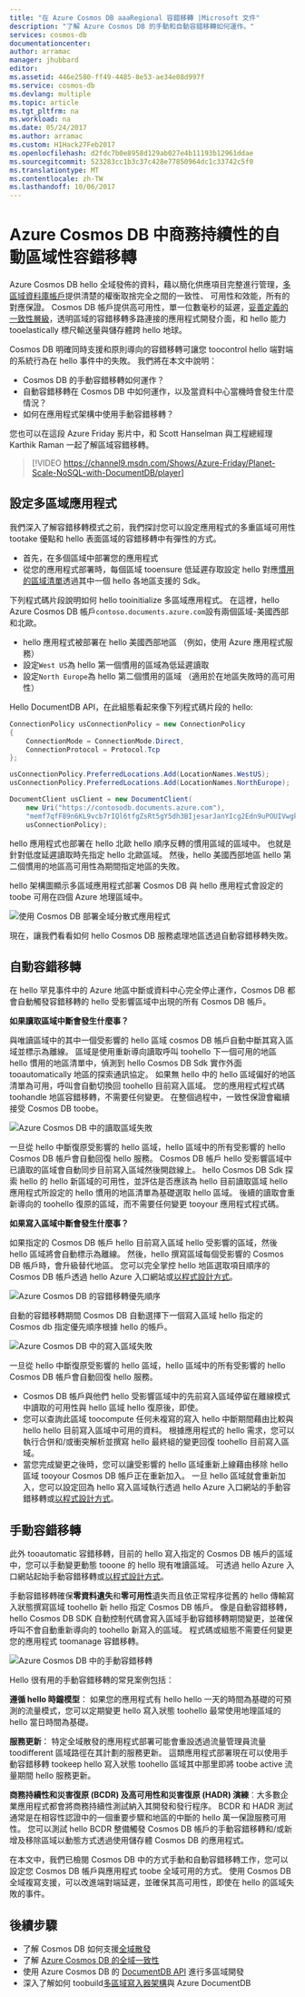 ```yaml
---
title: "在 Azure Cosmos DB aaaRegional 容錯移轉 |Microsoft 文件"
description: "了解 Azure Cosmos DB 的手動和自動容錯移轉如何運作。"
services: cosmos-db
documentationcenter: 
author: arramac
manager: jhubbard
editor: 
ms.assetid: 446e2580-ff49-4485-8e53-ae34e08d997f
ms.service: cosmos-db
ms.devlang: multiple
ms.topic: article
ms.tgt_pltfrm: na
ms.workload: na
ms.date: 05/24/2017
ms.author: arramac
ms.custom: H1Hack27Feb2017
ms.openlocfilehash: d2fdc7b0e8958d129ab027e4b11193b12961ddae
ms.sourcegitcommit: 523283cc1b3c37c428e77850964dc1c33742c5f0
ms.translationtype: MT
ms.contentlocale: zh-TW
ms.lasthandoff: 10/06/2017
---
```

# <a name="automatic-regional-failover-for-business-continuity-in-azure-cosmos-db"></a>Azure Cosmos DB 中商務持續性的自動區域性容錯移轉
Azure Cosmos DB hello 全域發佈的資料，藉以簡化供應項目完整進行管理，[多區域資料庫帳戶](distribute-data-globally.md)提供清楚的權衡取捨完全之間的一致性、 可用性和效能，所有的對應保證。 Cosmos DB 帳戶提供高可用性，單一位數毫秒的延遲，[妥善定義的一致性層級](consistency-levels.md)，透明區域的容錯移轉多路連接的應用程式開發介面，和 hello 能力 tooelastically 標尺輸送量與儲存體跨 hello 地球。 

Cosmos DB 明確同時支援和原則導向的容錯移轉可讓您 toocontrol hello 端對端的系統行為在 hello 事件中的失敗。 我們將在本文中說明：

* Cosmos DB 的手動容錯移轉如何運作？
* 自動容錯移轉在 Cosmos DB 中如何運作，以及當資料中心當機時會發生什麼情況？
* 如何在應用程式架構中使用手動容錯移轉？

您也可以在這段 Azure Friday 影片中，和 Scott Hanselman 與工程總經理 Karthik Raman 一起了解區域容錯移轉。

>[!VIDEO https://channel9.msdn.com/Shows/Azure-Friday/Planet-Scale-NoSQL-with-DocumentDB/player]  

## <a id="ConfigureMultiRegionApplications"></a>設定多區域應用程式
我們深入了解容錯移轉模式之前，我們探討您可以設定應用程式的多重區域可用性 tootake 優點和 hello 表面區域的容錯移轉中有彈性的方式。

* 首先，在多個區域中部署您的應用程式
* 從您的應用程式部署時，每個區域 tooensure 低延遲存取設定 hello 對應[慣用的區域清單](https://msdn.microsoft.com/library/microsoft.azure.documents.client.connectionpolicy.preferredlocations.aspx#P:Microsoft.Azure.Documents.Client.ConnectionPolicy.PreferredLocations)透過其中一個 hello 各地區支援的 Sdk。

下列程式碼片段說明如何 hello tooinitialize 多區域應用程式。 在這裡，hello Azure Cosmos DB 帳戶`contoso.documents.azure.com`設有兩個區域-美國西部和北歐。 

* hello 應用程式被部署在 hello 美國西部地區 （例如，使用 Azure 應用程式服務） 
* 設定`West US`為 hello 第一個慣用的區域為低延遲讀取
* 設定`North Europe`為 hello 第二個慣用的區域 （適用於在地區失敗時的高可用性）

Hello DocumentDB API，在此組態看起來像下列程式碼片段的 hello:

```cs
ConnectionPolicy usConnectionPolicy = new ConnectionPolicy 
{ 
    ConnectionMode = ConnectionMode.Direct,
    ConnectionProtocol = Protocol.Tcp
};

usConnectionPolicy.PreferredLocations.Add(LocationNames.WestUS);
usConnectionPolicy.PreferredLocations.Add(LocationNames.NorthEurope);

DocumentClient usClient = new DocumentClient(
    new Uri("https://contosodb.documents.azure.com"),
    "memf7qfF89n6KL9vcb7rIQl6tfgZsRt5gY5dh3BIjesarJanYIcg2Edn9uPOUIVwgkAugOb2zUdCR2h0PTtMrA==",
    usConnectionPolicy);
```

hello 應用程式也部署在 hello 北歐 hello 順序反轉的慣用區域的區域中。 也就是針對低度延遲讀取時先指定 hello 北歐區域。 然後，hello 美國西部地區 hello 第二個慣用的地區高可用性為期間指定地區的失敗。

hello 架構圖顯示多區域應用程式部署 Cosmos DB 與 hello 應用程式會設定的 toobe 可用在四個 Azure 地理區域中。  

![使用 Cosmos DB 部署全域分散式應用程式](./media/regional-failover/app-deployment.png)

現在，讓我們看看如何 hello Cosmos DB 服務處理地區透過自動容錯移轉失敗。 

## <a id="AutomaticFailovers"></a>自動容錯移轉
在 hello 罕見事件中的 Azure 地區中斷或資料中心完全停止運作，Cosmos DB 都會自動觸發容錯移轉的 hello 受影響區域中出現的所有 Cosmos DB 帳戶。 

**如果讀取區域中斷會發生什麼事？**

與唯讀區域中的其中一個受影響的 hello 區域 cosmos DB 帳戶自動中斷其寫入區域並標示為離線。 區域是使用重新導向讀取呼叫 toohello 下一個可用的地區 hello 慣用的地區清單中，偵測到 hello Cosmos DB Sdk 實作外面 tooautomatically 地區的探索通訊協定。 如果無 hello 中的 hello 區域偏好的地區清單為可用，呼叫會自動切換回 toohello 目前寫入區域。 您的應用程式程式碼 toohandle 地區容錯移轉，不需要任何變更。 在整個過程中，一致性保證會繼續接受 Cosmos DB toobe。

![Azure Cosmos DB 中的讀取區域失敗](./media/regional-failover/read-region-failures.png)

一旦從 hello 中斷復原受影響的 hello 區域，hello 區域中的所有受影響的 hello Cosmos DB 帳戶會自動回復 hello 服務。 Cosmos DB 帳戶 hello 受影響區域中已讀取的區域會自動同步目前寫入區域然後開啟線上。 hello Cosmos DB Sdk 探索 hello 的 hello 新區域的可用性，並評估是否應該為 hello 目前讀取區域 hello 應用程式所設定的 hello 慣用的地區清單為基礎選取 hello 區域。 後續的讀取會重新導向的 toohello 復原的區域，而不需要任何變更 tooyour 應用程式程式碼。

**如果寫入區域中斷會發生什麼事？**

如果指定的 Cosmos DB 帳戶 hello 目前寫入區域 hello 受影響的區域，然後 hello 區域將會自動標示為離線。 然後，hello 撰寫區域每個受影響的 Cosmos DB 帳戶時，會升級替代地區。 您可以完全掌控 hello 地區選取項目順序的 Cosmos DB 帳戶透過 hello Azure 入口網站或[以程式設計方式](https://docs.microsoft.com/rest/api/documentdbresourceprovider/databaseaccounts#DatabaseAccounts_FailoverPriorityChange)。 

![Azure Cosmos DB 的容錯移轉優先順序](./media/regional-failover/failover-priorities.png)

自動的容錯移轉期間 Cosmos DB 自動選擇下一個寫入區域 hello 指定的 Cosmos db 指定優先順序根據 hello 的帳戶。 

![Azure Cosmos DB 中的寫入區域失敗](./media/regional-failover/write-region-failures.png)

一旦從 hello 中斷復原受影響的 hello 區域，hello 區域中的所有受影響的 hello Cosmos DB 帳戶會自動回復 hello 服務。 

* Cosmos DB 帳戶與他們 hello 受影響區域中的先前寫入區域停留在離線模式中讀取的可用性與 hello 區域 hello 復原後，即使。 
* 您可以查詢此區域 toocompute 任何未複寫的寫入 hello 中斷期間藉由比較與 hello hello 目前寫入區域中可用的資料。 根據應用程式的 hello 需求，您可以執行合併和/或衝突解析並撰寫 hello 最終組的變更回復 toohello 目前寫入區域。 
* 當您完成變更之後時，您可以讓受影響的 hello 區域重新上線藉由移除 hello 區域 tooyour Cosmos DB 帳戶正在重新加入。 一旦 hello 區域就會重新加入，您可以設定回為 hello 寫入區域執行透過 hello Azure 入口網站的手動容錯移轉或[以程式設計方式](https://docs.microsoft.com/rest/api/documentdbresourceprovider/databaseaccounts#DatabaseAccounts_CreateOrUpdate)。

## <a id="ManualFailovers"></a>手動容錯移轉

此外 tooautomatic 容錯移轉，目前的 hello 寫入指定的 Cosmos DB 帳戶的區域中，您可以手動變更動態 tooone 的 hello 現有唯讀區域。 可透過 hello Azure 入口網站起始手動容錯移轉或[以程式設計方式](https://docs.microsoft.com/rest/api/documentdbresourceprovider/databaseaccounts#DatabaseAccounts_CreateOrUpdate)。 

手動容錯移轉確保**零資料遺失**和**零可用性**遺失而且依正常程序從舊的 hello 傳輸寫入狀態撰寫區域 toohello 新 hello 指定 Cosmos DB 帳戶。 像是自動容錯移轉，hello Cosmos DB SDK 自動控制代碼會寫入區域手動容錯移轉期間變更，並確保呼叫不會自動重新導向的 toohello 新寫入的區域。 程式碼或組態不需要任何變更您的應用程式 toomanage 容錯移轉。 

![Azure Cosmos DB 中的手動容錯移轉](./media/regional-failover/manual-failovers.png)

Hello 很有用的手動容錯移轉的常見案例包括：

**遵循 hello 時鐘模型**： 如果您的應用程式有 hello hello 一天的時間為基礎的可預測的流量模式，您可以定期變更 hello 寫入狀態 toohello 最常使用地理區域的 hello 當日時間為基礎。

**服務更新**： 特定全域散發的應用程式部署可能會重設透過流量管理員流量 toodifferent 區域路徑在其計劃的服務更新。 這類應用程式部署現在可以使用手動容錯移轉 tookeep hello 寫入狀態 toohello 區域其中那里即將 toobe active 流量期間 hello 服務更新。

**商務持續性和災害復原 (BCDR) 及高可用性和災害復原 (HADR) 演練**︰大多數企業應用程式都會將商務持續性測試納入其開發和發行程序。 BCDR 和 HADR 測試通常是在相容性認證中的一個重要步驟和地區的中斷的 hello 萬一保證服務可用性。 您可以測試 hello BCDR 整備觸發 Cosmos DB 帳戶的手動容錯移轉和/或新增及移除區域以動態方式透過使用儲存體 Cosmos DB 的應用程式。

在本文中，我們已檢閱 Cosmos DB 中的方式手動和自動容錯移轉工作，您可以設定您 Cosmos DB 帳戶與應用程式 toobe 全域可用的方式。 使用 Cosmos DB 全域複寫支援，可以改進端對端延遲，並確保其高可用性，即使在 hello 的區域失敗的事件。 

## <a id="NextSteps"></a>後續步驟
* 了解 Cosmos DB 如何支援[全域散發](distribute-data-globally.md)
* 了解 [Azure Cosmos DB 的全域一致性](consistency-levels.md)
* 使用 Azure Cosmos DB 的 [DocumentDB API](../cosmos-db/tutorial-global-distribution-documentdb.md) 進行多區域開發
* 深入了解如何 toobuild[多區域寫入器架構](multi-region-writers.md)與 Azure DocumentDB

